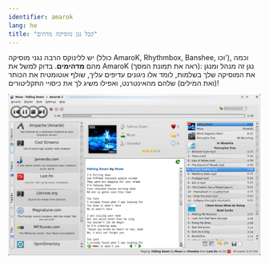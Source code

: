 ```yaml
---
identifier: amarok
lang: he
title: "קבל נגן מוסיקה מדהים"
---
```


יש ללינוקס הרבה נגני מוסיקה (כולל AmaroK, Rhythmbox, Banshee, 
וכו'), וכמה מהם <b>מדהימים</b>. בדוק למשל את AmaroK
(ראה את תמונת המסך): נגן זה מנהל ומנגן את המוסיקה שלך בשלמות, לומד אלו ניגונים עדיפים עליך, שולף אוטומטית את הכותר (ואת המילים) שלהם מהאינטרנט, ואפילו משיג לך את כיסויי התקליטורים!

<img src="/img/amarok.png" />





